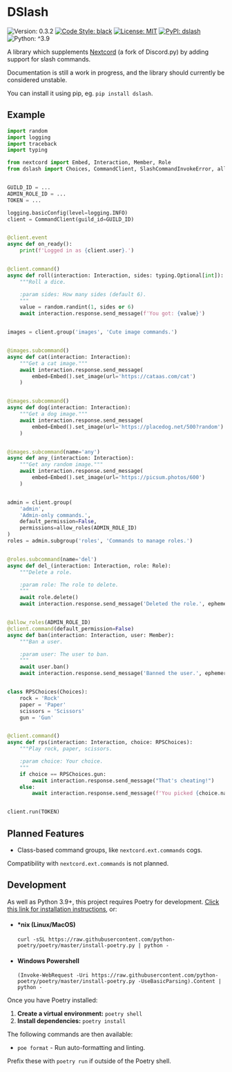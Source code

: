 # DSlash

![Version: 0.3.2](https://img.shields.io/badge/Version-0.3.2-red?style=flat-square)
[![Code Style: black](https://img.shields.io/badge/Code%20Style-black-black?style=flat-square)](https://github.com/psf/black)
[![License: MIT](https://img.shields.io/badge/License-MIT-orange?style=flat-square)](./LICENSE)
[![PyPI: dslash](https://img.shields.io/badge/PyPI-dslash-green?style=flat-square)](https://pypi.org/project/dslash)
![Python: ^3.9](https://img.shields.io/badge/python-%5E3.9-blue?style=flat-square)

A library which supplements [Nextcord](https://github.com/nextcord/nextcord)
(a fork of Discord.py) by adding support for slash commands.

Documentation is still a work in progress, and the library should currently be
considered unstable.

You can install it using pip, eg. `pip install dslash`.

## Example

```python
import random
import logging
import traceback
import typing

from nextcord import Embed, Interaction, Member, Role
from dslash import Choices, CommandClient, SlashCommandInvokeError, allow_roles, option


GUILD_ID = ...
ADMIN_ROLE_ID = ...
TOKEN = ...

logging.basicConfig(level=logging.INFO)
client = CommandClient(guild_id=GUILD_ID)


@client.event
async def on_ready():
    print(f'Logged in as {client.user}.')


@client.command()
async def roll(interaction: Interaction, sides: typing.Optional[int]):
    """Roll a dice.

    :param sides: How many sides (default 6).
    """
    value = random.randint(1, sides or 6)
    await interaction.response.send_message(f'You got: {value}')


images = client.group('images', 'Cute image commands.')


@images.subcommand()
async def cat(interaction: Interaction):
    """Get a cat image."""
    await interaction.response.send_message(
        embed=Embed().set_image(url='https://cataas.com/cat')
    )


@images.subcommand()
async def dog(interaction: Interaction):
    """Get a dog image."""
    await interaction.response.send_message(
        embed=Embed().set_image(url='https://placedog.net/500?random')
    )


@images.subcommand(name='any')
async def any_(interaction: Interaction):
    """Get any random image."""
    await interaction.response.send_message(
        embed=Embed().set_image(url='https://picsum.photos/600')
    )


admin = client.group(
    'admin',
    'Admin-only commands.',
    default_permission=False,
    permissions=allow_roles(ADMIN_ROLE_ID)
)
roles = admin.subgroup('roles', 'Commands to manage roles.')


@roles.subcommand(name='del')
async def del_(interaction: Interaction, role: Role):
    """Delete a role.

    :param role: The role to delete.
    """
    await role.delete()
    await interaction.response.send_message('Deleted the role.', ephemeral=True)


@allow_roles(ADMIN_ROLE_ID)
@client.command(default_permission=False)
async def ban(interaction: Interaction, user: Member):
    """Ban a user.

    :param user: The user to ban.
    """
    await user.ban()
    await interaction.response.send_message('Banned the user.', ephemeral=True)


class RPSChoices(Choices):
    rock = 'Rock'
    paper = 'Paper'
    scissors = 'Scissors'
    gun = 'Gun'


@client.command()
async def rps(interaction: Interaction, choice: RPSChoices):
    """Play rock, paper, scissors.

    :param choice: Your choice.
    """
    if choice == RPSChoices.gun:
        await interaction.response.send_message("That's cheating!")
    else:
        await interaction.response.send_message(f'You picked {choice.name}.')


client.run(TOKEN)
```

## Planned Features

- Class-based command groups, like `nextcord.ext.commands` cogs.

Compatibility with `nextcord.ext.commands` is not planned.

## Development

As well as Python 3.9+, this project requires Poetry for development.
[Click this link for installation instructions](https://python-poetry.org/docs/master/#installation),
or:

- #### \*nix (Linux/MacOS)

  `curl -sSL https://raw.githubusercontent.com/python-poetry/poetry/master/install-poetry.py | python -`

- #### Windows Powershell

  `(Invoke-WebRequest -Uri https://raw.githubusercontent.com/python-poetry/poetry/master/install-poetry.py -UseBasicParsing).Content | python -`

Once you have Poetry installed:

1. **Create a virtual environment:** `poetry shell`
2. **Install dependencies:** `poetry install`

The following commands are then available:

- `poe format` - Run auto-formatting and linting.

Prefix these with `poetry run` if outside of the Poetry shell.
